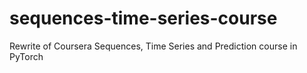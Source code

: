 # sequences-time-series-course
Rewrite of Coursera Sequences, Time Series and Prediction course in PyTorch
